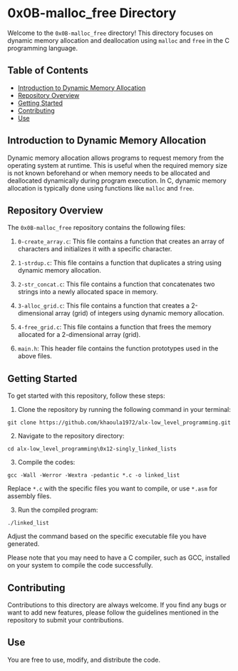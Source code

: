 # 0x0B-malloc_free Directory

Welcome to the `0x0B-malloc_free` directory! This directory focuses on dynamic memory allocation and deallocation using `malloc` and `free` in the C programming language.

## Table of Contents

- [Introduction to Dynamic Memory Allocation](#introduction-to-dynamic-memory-allocation)
- [Repository Overview](#repository-overview)
- [Getting Started](#getting-started)
- [Contributing](#contributing)
- [Use](#use)

## Introduction to Dynamic Memory Allocation

Dynamic memory allocation allows programs to request memory from the operating system at runtime. This is useful when the required memory size is not known beforehand or when memory needs to be allocated and deallocated dynamically during program execution. In C, dynamic memory allocation is typically done using functions like `malloc` and `free`.

## Repository Overview

The `0x0B-malloc_free` repository contains the following files:

1. `0-create_array.c`: This file contains a function that creates an array of characters and initializes it with a specific character.

2. `1-strdup.c`: This file contains a function that duplicates a string using dynamic memory allocation.

3. `2-str_concat.c`: This file contains a function that concatenates two strings into a newly allocated space in memory.

4. `3-alloc_grid.c`: This file contains a function that creates a 2-dimensional array (grid) of integers using dynamic memory allocation.

5. `4-free_grid.c`: This file contains a function that frees the memory allocated for a 2-dimensional array (grid).

6. `main.h`: This header file contains the function prototypes used in the above files.

## Getting Started

To get started with this repository, follow these steps:

1. Clone the repository by running the following command in your terminal:
```   
git clone https://github.com/khaoula1972/alx-low_level_programming.git
``` 
2. Navigate to the repository directory:
```
cd alx-low_level_programming\0x12-singly_linked_lists
```
3. Compile the codes:
``` 
gcc -Wall -Werror -Wextra -pedantic *.c -o linked_list
``` 
Replace `*.c` with the specific files you want to compile, or use `*.asm` for assembly files.

3. Run the compiled program:
``` 
./linked_list
``` 
Adjust the command based on the specific executable file you have generated.

Please note that you may need to have a C compiler, such as GCC, installed on your system to compile the code successfully.

## Contributing

Contributions to this directory are always welcome. If you find any bugs or want to add new features, please follow the guidelines mentioned in the repository to submit your contributions.

## Use

You are free to use, modify, and distribute the code.
